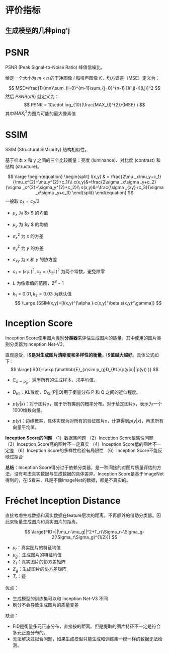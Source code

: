# 评价指标



## 生成模型的几种ping'j

# PSNR

PSNR (Peak Signal-to-Noise Ratio) 峰值信噪比。

给定一个大小为 $m×n$ 的干净图像 $I$ 和噪声图像 $K$，均方误差（MSE）定义为：

$$
MSE=\frac{1}{mn}\sum_{i=0}^{m-1}\sum_{j=0}^{n-1}  [I(i,j)-K(i,j)]^2
$$
然后 $PSNR(dB)$ 就定义为：
$$
PSNR = 10\cdot log_{10}(\frac{MAX_{I}^{2}}{MSE} )
$$
其中$MAX_I^{2}$为图片可能的最大像素值



# SSIM

SSIM (Structural SIMilarity) 结构相似性。

基于样本 x 和 y 之间的三个比较衡量：亮度 (luminance)、对比度 (contrast) 和结构 (structure)。

$$
\large
\begin{equation}
\begin{split}
l(x,y) & = \frac{2\mu _x\mu_y+c_1}{\mu_x^{2}+\mu_y^{2}+c_1}\\
c(x,y)&=\frac{2\sigma  _x\sigma _y+c_2}{\sigma _x^{2}+\sigma_y^{2}+c_2}\\
s(x,y)&=\frac{\sigma _{xy}+c_3}{\sigma _x\sigma _y+c_3} 
\end{split}
\end{equation}
$$
一般取 $c_3=c_2/2$

- $\mu_x$ 为 $x $ 的均值

- $\mu_y$ 为 $y $ 的均值

- $\sigma_x^2$ 为 $x$ 的方差

- $\sigma_y^2$ 为 $y$ 的方差

- $\sigma_{xy}$ 为 $x$ 和 $y$ 的协方差

- $c_1=(k_1L)^2,c_2=(k_2L)^2$ 为两个常数，避免除零

- $L$ 为像素值的范围，$2^B-1$

- $k_1 = 0.01,k_2=0.03$ 为默认值
    $$
    \Large
    {SSIM(x,y)=[l(x,y)^{\alpha }·c(x,y)^\beta·s(x,y)^\gamma]}
    $$



# Inception Score

Inception Score使用图片类别**分类器**来评估生成图片的质量。其中使用的图片类别分类器为Inception Net-V3。

直观感受，**IS是对生成图片清晰度和多样性的衡量，IS值越大越好**。具体公式如下：
$$
\large{IS(G)=\exp (\mathbb{E}_{x\sim p_g}D_{KL}(p(y|x)||p(y)) )}
$$

- $\mathbb{E}_{x\sim p_g}$：遍历所有的生成样本，求平均值。
- $D_{KL}$：KL散度，$D_{KL}(P||Q)$用于衡量分布 P 和 Q 之间的近似程度。

- $p(y|x)$：对于图片x，属于所有类别的概率分布。对于给定图片x，表示为一个1000维数向量。
- $p(y)$：边缘概率，具体实现为对所有的验证图片x，计算得到$p(y|x)$，再求所有向量平均值。



**Inception Score的问题**
（1）数据集问题
（2）Inception Score敏感性问题
（3）Inception Score高的图片不一定真实
（4）Inception Score低的图片不一定差
（6）Inception Score的多样性检验有局限性
（6）Inception Score不能反映过拟合



**总结**：Inception Score得分过于依赖分类器，是一种间接的对图片质量评估的方法，没有考虑真实数据与生成数据的具体差异。Inception Score是基于ImageNet得到的，在IS看来，凡是不像ImageNet的数据，都是不真实的。



# Fréchet Inception Distance

直接考虑生成数据和真实数据在feature层次的距离，不再额外的借助分类器。因此来衡量生成图片和真实图片的距离。

$$
\large{FID=||\mu_r-\mu_g||^2+T_r(\Sigma_r+\Sigma_g-2(\Sigma_r\Sigma_g)^{1/2})}
$$

- $\mu_r$：真实图片的特征均值
- $\mu_g$：生成图片的特征均值
- $\Sigma_r$：真实图片的协方差矩阵
- $\Sigma_g$：生成图片的协方差矩阵
- $T_r$：迹



优点：

- 生成模型的训练集可以和 Inception Net-V3 不同
- 刷分不会导致生成图片的质量变差

缺点：

- FID是衡量多元正态分布，直接按的距离。但是提取的图片特征不一定是符合多元正态分布的。
- 无法解决过拟合问题，如果生成模型只能生成和训练集一模一样的数据无法检测。